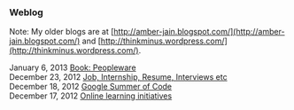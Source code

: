 ### Weblog

Note: My older blogs are at [http://amber-jain.blogspot.com/](http://amber-jain.blogspot.com/) and [http://thinkminus.wordpress.com/](http://thinkminus.wordpress.com/).

<div id="blog-index">
<span class="label date">January 6, 2013</span>
<span><a href="./peopleware.html">Book: Peopleware</a></span>
<br />
<span class="label date">December 23, 2012</span>
<span><a href="./job-internship-resumes-interview.html">Job, Internship, Resume, Interviews etc</a></span>
<br />
<span class="label date">December 18, 2012</span>
<span><a href="./gsoc.html">Google Summer of Code</a></span>
<br />
<span class="label date">December 17, 2012</span>
<span><a href="./online-learning-initiatives.html">Online learning initiatives</a></span>
</div>
